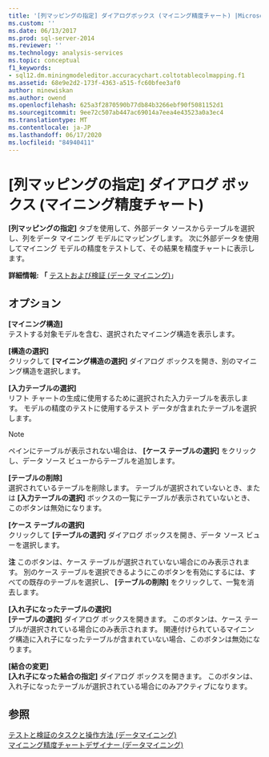 ```yaml
---
title: '[列マッピングの指定] ダイアログボックス (マイニング精度チャート) |Microsoft Docs'
ms.custom: ''
ms.date: 06/13/2017
ms.prod: sql-server-2014
ms.reviewer: ''
ms.technology: analysis-services
ms.topic: conceptual
f1_keywords:
- sql12.dm.miningmodeleditor.accuracychart.coltotablecolmapping.f1
ms.assetid: 68e9e2d2-173f-4363-a515-fc60bfee3af0
author: minewiskan
ms.author: owend
ms.openlocfilehash: 625a3f2870590b77db84b3266ebf90f5081152d1
ms.sourcegitcommit: 9ee72c507ab447ac69014a7eea4e43523a0a3ec4
ms.translationtype: MT
ms.contentlocale: ja-JP
ms.lasthandoff: 06/17/2020
ms.locfileid: "84940411"
---
```

# <a name="specify-column-mapping-dialog-box-mining-accuracy-chart"></a>[列マッピングの指定] ダイアログ ボックス (マイニング精度チャート)
  **[列マッピングの指定]** タブを使用して、外部データ ソースからテーブルを選択し、列をデータ マイニング モデルにマッピングします。 次に外部データを使用してマイニング モデルの精度をテストして、その結果を精度チャートに表示します。  
  
 **詳細情報: 「** [テストおよび検証 &#40;データ マイニング&#41;](data-mining/testing-and-validation-data-mining.md)」  
  
## <a name="options"></a>オプション  
 **[マイニング構造]**  
 テストする対象モデルを含む、選択されたマイニング構造を表示します。  
  
 **[構造の選択]**  
 クリックして **[マイニング構造の選択]** ダイアログ ボックスを開き、別のマイニング構造を選択します。  
  
 **[入力テーブルの選択]**  
 リフト チャートの生成に使用するために選択された入力テーブルを表示します。 モデルの精度のテストに使用するテスト データが含まれたテーブルを選択します。  
  
> [!NOTE]  
>  ペインにテーブルが表示されない場合は、 **[ケース テーブルの選択]** をクリックし、データ ソース ビューからテーブルを追加します。  
  
 **[テーブルの削除]**  
 選択されているテーブルを削除します。 テーブルが選択されていないとき、または **[入力テーブルの選択]** ボックスの一覧にテーブルが表示されていないとき、このボタンは無効になります。  
  
 **[ケース テーブルの選択]**  
 クリックして **[テーブルの選択]** ダイアログ ボックスを開き、データ ソース ビューを選択します。  
  
 **注** このボタンは、ケース テーブルが選択されていない場合にのみ表示されます。 別のケース テーブルを選択できるようにこのボタンを有効にするには、すべての既存のテーブルを選択し、 **[テーブルの削除]** をクリックして、一覧を消去します。  
  
 **[入れ子になったテーブルの選択]**  
 **[テーブルの選択]** ダイアログ ボックスを開きます。 このボタンは、ケース テーブルが選択されている場合にのみ表示されます。 関連付けられているマイニング構造に入れ子になったテーブルが含まれていない場合、このボタンは無効になります。  
  
 **[結合の変更]**  
 **[入れ子になった結合の指定]** ダイアログ ボックスを開きます。 このボタンは、入れ子になったテーブルが選択されている場合にのみアクティブになります。  
  
## <a name="see-also"></a>参照  
 [テストと検証のタスクと操作方法 &#40;データマイニング&#41;](data-mining/testing-and-validation-tasks-and-how-tos-data-mining.md)   
 [マイニング精度チャートデザイナー &#40;データマイニング&#41;](mining-accuracy-chart-designer-data-mining.md)  
  
  
